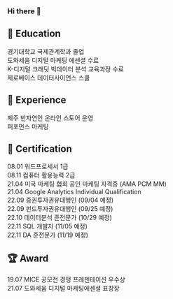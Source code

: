 ### Hi there 👋

<!--
**vive0508/vive0508** is a ✨ _special_ ✨ repository because its `README.md` (this file) appears on your GitHub profile.

Here are some ideas to get you started:

- 🔭 I’m currently working on ...
- 🌱 I’m currently learning ...
- 👯 I’m looking to collaborate on ...
- 🤔 I’m looking for help with ...
- 💬 Ask me about ...
- 📫 How to reach me: ...
- 😄 Pronouns: ...
- ⚡ Fun fact: ...
-->


## :book: Education
경기대학교 국제관계학과 졸업  
도와세움 디지털 마케팅 에센셜 수료   
K-디지털 크래딧 빅데이터 분석 교육과정 수료   
제로베이스 데이터사이언스 스쿨   

## :eyes: Experience
제주 반자연인 온라인 스토어 운영   
퍼포먼스 마케팅

## :page_with_curl: Certification
08.01 워드프로세서 1급    
08.11 컴퓨터 활용능력 2급   
21.04 미국 마케팅 협회 공인 마케팅 자격증 (AMA PCM MM)   
21.04 Google Analytics Individual Qualification     
22.09 증권투자권유대행인  (09/04 예정)   
22.09 펀드투자권유대행인  (09/25 예정)   
22.10 데이터분석 준전문가 (10/29 예정)   
22.11 SQL 개발자 (11/05 예정)    
22.11 DA 준전문가 (11/19 예정)


## :trophy: Award
19.07 MICE 공모전 경쟁 프레젠테이션 우수상    
21.07 도와세움 디지털 마케팅에센셜 표창장   


